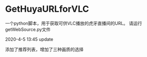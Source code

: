 # GetHuyaURLforVLC
 一个python脚本，用于获取可供VLC播放的虎牙直播间的URL。
请运行getWebSource.py文件



2020-4-5 13:45 update

添加了推荐列表，增加了三种画质的选择